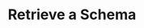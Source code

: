 ---
title: Retrieve a Schema
excerpt: Retrieve an existing schema by providing the schema's ID.
api:
  file: openapi-(2).json
  operationId: get_schema
hidden: false
---